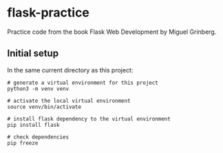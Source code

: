 # flask-practice

Practice code from the book Flask Web Development by Miguel Grinberg.

## Initial setup
In the same current directory as this project:
```
# generate a virtual environment for this project
python3 -m venv venv

# activate the local virtual environment
source venv/bin/activate

# install flask dependency to the virtual environment
pip install flask

# check dependencies
pip freeze
```